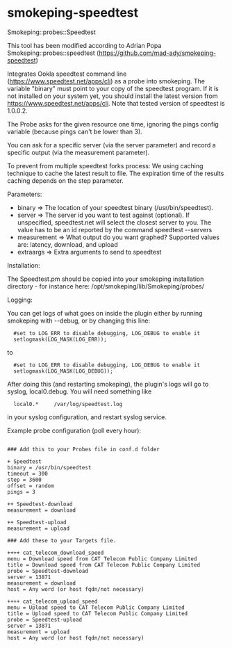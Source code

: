 # smokeping-speedtest
Smokeping::probes::Speedtest

This tool has been modified according to Adrian Popa Smokeping::probes::speedtest (https://github.com/mad-ady/smokeping-speedtest)

Integrates Ookla speedtest command line (https://www.speedtest.net/apps/cli) as a probe into smokeping. The variable "binary" must
point to your copy of the speedtest program. If it is not installed on
your system yet, you should install the latest version from https://www.speedtest.net/apps/cli. 
Note that tested version of speedtest is 1.0.0.2.

The Probe asks for the given resource one time, ignoring the pings config variable (because pings can't be lower than 3).

You can ask for a specific server (via the server parameter) and record a specific output (via the measurement parameter).

To prevent from multiple speedtest forks process: We using caching technique to cache the latest result to file. The expiration time of the results caching depends on the step parameter.

Parameters:

* binary => The location of your speedtest binary (/usr/bin/speedtest).
* server => The server id you want to test against (optional). If unspecified, speedtest.net will select the closest server to you. The value has to be an id reported by the command speedtest --servers
* measurement => What output do you want graphed? Supported values are: latency, download, and upload
* extraargs => Extra arguments to send to speedtest

Installation:

The Speedtest.pm should be copied into your smokeping installation directory - for instance here: /opt/smokeping/lib/Smokeping/probes/

Logging:

You can get logs of what goes on inside the plugin either by running smokeping with --debug, or by changing this line:
```
  #set to LOG_ERR to disable debugging, LOG_DEBUG to enable it
  setlogmask(LOG_MASK(LOG_ERR));
```
  
  to
  
```
  #set to LOG_ERR to disable debugging, LOG_DEBUG to enable it
  setlogmask(LOG_MASK(LOG_DEBUG));
```
  
After doing this (and restarting smokeping), the plugin's logs will go to syslog, local0.debug. You will need something like 
```
  local0.*     /var/log/speedtest.log
```
in your syslog configuration, and restart syslog service.


Example probe configuration (poll every hour):
```

### Add this to your Probes file in conf.d folder

+ Speedtest
binary = /usr/bin/speedtest
timeout = 300
step = 3600
offset = random
pings = 3

++ Speedtest-download
measurement = download

++ Speedtest-upload
measurement = upload

### Add these to your Targets file.

++++ cat_telecom_download_speed
menu = Download speed from CAT Telecom Public Company Limited
title = Download speed from CAT Telecom Public Company Limited
probe = Speedtest-download
server = 13871
measurement = download
host = Any word (or host fqdn/not necessary) 

++++ cat_telecom_upload_speed
menu = Upload speed to CAT Telecom Public Company Limited
title = Upload speed to CAT Telecom Public Company Limited
probe = Speedtest-upload
server = 13871
measurement = upload
host = Any word (or host fqdn/not necessary) 
```

